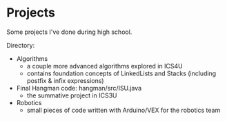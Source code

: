 # Projects
Some projects I've done during high school.

Directory:
- Algorithms
    - a couple more advanced algorithms explored in ICS4U
    - contains foundation concepts of LinkedLists and Stacks (including postfix & infix expressions)
- Final Hangman code: hangman/src/ISU.java
    - the summative project in ICS3U
- Robotics
    - small pieces of code written with Arduino/VEX for the robotics team

